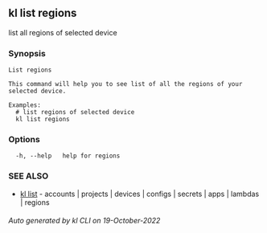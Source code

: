 ## kl list regions

list all regions of selected device

### Synopsis

```
List regions

This command will help you to see list of all the regions of your selected device. 

Examples:
  # list regions of selected device
  kl list regions

```

### Options

```
  -h, --help   help for regions
```

### SEE ALSO

* [kl list](kl_list.md)  - accounts | projects | devices | configs | secrets | apps | lambdas | regions

###### Auto generated by kl CLI on 19-October-2022
